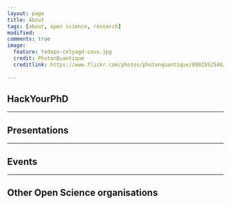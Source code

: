 ```yaml
---
layout: page
title: About 
tags: [about, open science, research]
modified:
comments: true
image:
  feature: tedxpu-celyagd-couv.jpg
  credit: PhotonQuantique
  creditlink: https://www.flickr.com/photos/photonquantique/8992552548/in/photolist-eGDbzs-p99if3 
  
---
```



## HackYourPhD

---

## Presentations

---

## Events

---

## Other Open Science organisations

